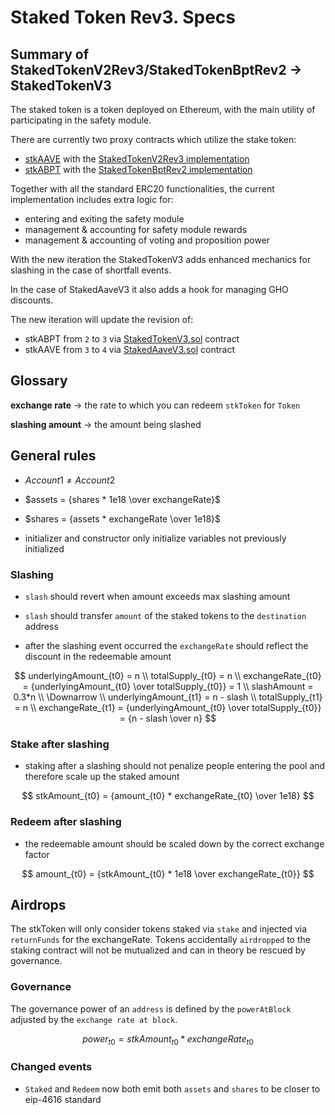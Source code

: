 # Staked Token Rev3. Specs

## Summary of StakedTokenV2Rev3/StakedTokenBptRev2 -> StakedTokenV3

The staked token is a token deployed on Ethereum, with the main utility of participating in the safety module.

There are currently two proxy contracts which utilize the stake token:

- [stkAAVE](https://etherscan.io/token/0x4da27a545c0c5b758a6ba100e3a049001de870f5) with the [StakedTokenV2Rev3 implementation](https://etherscan.io/address/0xe42f02713aec989132c1755117f768dbea523d2f#code)
- [stkABPT](https://etherscan.io/address/0xa1116930326D21fB917d5A27F1E9943A9595fb47#code) with the [StakedTokenBptRev2 implementation](https://etherscan.io/address/0x7183143a9e223a12a83d1e28c98f7d01a68993e8#code)

Together with all the standard ERC20 functionalities, the current implementation includes extra logic for:

- entering and exiting the safety module
- management & accounting for safety module rewards
- management & accounting of voting and proposition power

With the new iteration the StakedTokenV3 adds enhanced mechanics for slashing in the case of shortfall events.

In the case of StakedAaveV3 it also adds a hook for managing GHO discounts.

The new iteration will update the revision of:

- stkABPT from `2` to `3` via [StakedTokenV3.sol](./src/contracts/StakedTokenV3.sol) contract
- stkAAVE from `3` to `4` via [StakedAaveV3.sol](./src/contracts/StakedAaveV3.sol) contract

## Glossary

**exchange rate** -> the rate to which you can redeem `stkToken` for `Token`

**slashing amount** -> the amount being slashed

## General rules

- $Account1 \ne Account2$

- $assets = {shares * 1e18 \over exchangeRate}$

- $shares = {assets * exchangeRate \over 1e18}$

- initializer and constructor only initialize variables not previously initialized

### Slashing

- `slash` should revert when amount exceeds max slashing amount

- `slash` should transfer `amount` of the staked tokens to the `destination` address

- after the slashing event occurred the `exchangeRate` should reflect the discount in the redeemable amount

$$
underlyingAmount_{t0} = n \\
totalSupply_{t0} = n \\
exchangeRate_{t0} = {underlyingAmount_{t0} \over totalSupply_{t0}} = 1 \\
slashAmount = 0.3*n \\
\Downarrow \\
underlyingAmount_{t1} = n - slash \\
totalSupply_{t1} = n \\
exchangeRate_{t1} = {underlyingAmount_{t0} \over totalSupply_{t0}} = {n - slash \over n}
$$

### Stake after slashing

- staking after a slashing should not penalize people entering the pool and therefore scale up the staked amount

$$
stkAmount_{t0} = {amount_{t0} * exchangeRate_{t0} \over 1e18}
$$

### Redeem after slashing

- the redeemable amount should be scaled down by the correct exchange factor

$$
amount_{t0} = {stkAmount_{t0} * 1e18 \over exchangeRate_{t0}}
$$

## Airdrops

The stkToken will only consider tokens staked via `stake` and injected via `returnFunds` for the exchangeRate. Tokens accidentally `airdropped` to the staking contract will not be mutualized and can in theory be rescued by governance.

### Governance

The governance power of an `address` is defined by the `powerAtBlock` adjusted by the `exchange rate at block`.

$$
power_{t0} = {stkAmount_{t0} * exchangeRate_{t0}}
$$

### Changed events

- `Staked` and `Redeem` now both emit both `assets` and `shares` to be closer to eip-4616 standard
